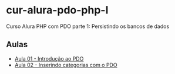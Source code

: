 # cur-alura-pdo-php-I
Curso Alura PHP com PDO parte 1: Persistindo os bancos de dados

## Aulas
- [Aula 01 - Introdução ao PDO](https://github.com/vxrnxk/cur-alura-pdo-php-I/tree/master/aula-01)
- [Aula 02 - Inserindo categorias com o PDO](https://github.com/vxrnxk/cur-alura-pdo-php-I/tree/master/aula-02)